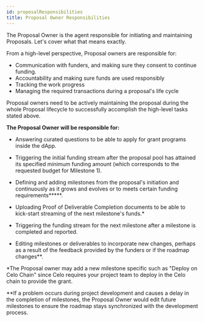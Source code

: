 ```yaml
---
id: proposalResponsibilities
title: Proposal Owner Responsibilities
---
```



The Proposal Owner is the agent responsible for initiating and maintaining Proposals. Let's cover what that means exactly.

From a high-level perspective, Proposal owners are responsible for:

-   Communication with funders, and making sure they consent to continue funding.
-   Accountability and making sure funds are used responsibly
-   Tracking the work progress
-   Managing the required transactions during a proposal's life cycle  

Proposal owners need to be actively maintaining the proposal during the whole Proposal lifecycle to successfully accomplish the high-level tasks stated above.

**The Proposal Owner will be responsible for:**

-   Answering curated questions to be able to apply for grant programs inside the dApp.
    

-   Triggering the initial funding stream after the proposal pool has attained its specified minimum funding amount (which corresponds to the requested budget for Milestone 1).
    

-   Defining and adding milestones from the proposal's initiation and continuously as it grows and evolves or to meets certain funding requirements*****.
    

-  Uploading Proof of Deliverable Completion documents to be able to kick-start streaming of the next milestone's funds.*
    

-  Triggering the funding stream for the next milestone after a milestone is completed and reported.
    

-  Editing milestones or deliverables to incorporate new changes, perhaps as a result of the feedback provided by the funders or if the roadmap changes**.
    

*The Proposal owner may add a new milestone specific such as "Deploy on Celo Chain" since Celo requires your project team to deploy in the Celo chain to provide the grant.

**If a problem occurs during project development and causes a delay in the completion of milestones, the Proposal Owner would edit future milestones to ensure the roadmap stays synchronized with the development process.

